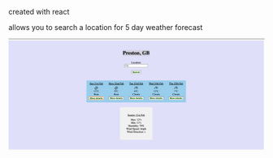 created with react 

allows you to search a location for 5 day weather forecast 

![Alt text](weather-app.png?raw=true "Weather-app")
